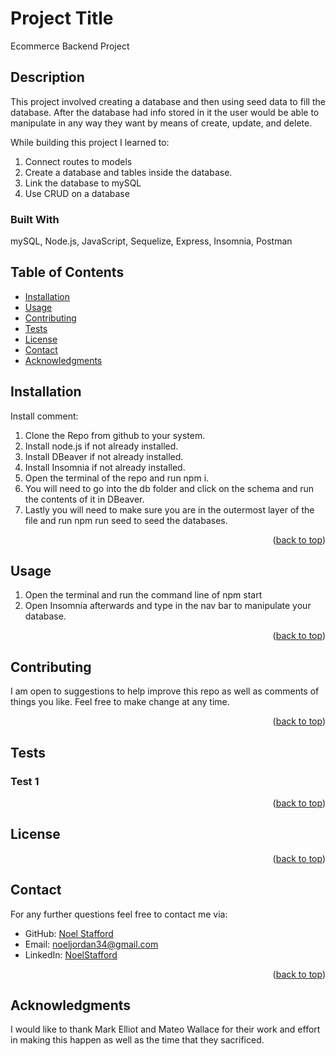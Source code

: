 
# Project Title
Ecommerce Backend Project
## Description

This project involved creating a database and then using seed data to fill the database. After the database had info stored in it the user would be able to manipulate in any way they want by means of create, update, and delete. 

While building this project I learned to:

1. Connect routes to models
2. Create a database and tables inside the database. 
3. Link the database to mySQL
4. Use CRUD on a database 

### Built With

mySQL, Node.js, JavaScript, Sequelize, Express, Insomnia, Postman

## Table of Contents
- [Installation](#installation)
- [Usage](#usage)
- [Contributing](#contributing)
- [Tests](#tests)
- [License](#license)
- [Contact](#contact)
- [Acknowledgments](#acknowledgments)

## Installation
Install comment: 

1. Clone the Repo from github to your system.
2. Install node.js if not already installed.
3. Install DBeaver if not already installed.
4. Install Insomnia if not already installed.
5. Open the terminal of the repo and run npm i.
6. You will need to go into the db folder and click on the schema and run the contents of it in DBeaver. 
7. Lastly you will need to make sure you are in the outermost layer of the file and run npm run seed to seed the databases.
<p align="right">(<a href="#readme-top">back to top</a>)</p>

## Usage
1. Open the terminal and run the command line of npm start
2. Open Insomnia afterwards and type in the nav bar to manipulate your database.
<p align="right">(<a href="#readme-top">back to top</a>)</p>

## Contributing
I am open to suggestions to help improve this repo as well as comments of things you like. Feel free to make change at any time. 

<p align="right">(<a href="#readme-top">back to top</a>)</p>

## Tests

### Test 1

<p align="right">(<a href="#readme-top">back to top</a>)</p>

## License


<p align="right">(<a href="#readme-top">back to top</a>)</p>

## Contact

For any further questions feel free to contact me via:
- GitHub: [Noel Stafford](#)
- Email: [noeljordan34@gmail.com](mailto:#)
- LinkedIn: [NoelStafford](#)
<p align="right">(<a href="#readme-top">back to top</a>)</p>

## Acknowledgments

I would like to thank Mark Elliot and Mateo Wallace for their work and effort in making this happen as well as the time that they sacrificed.